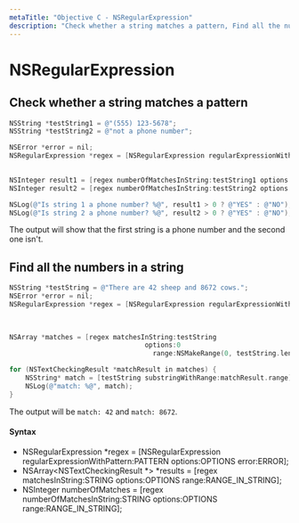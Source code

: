 ```yaml
---
metaTitle: "Objective C - NSRegularExpression"
description: "Check whether a string matches a pattern, Find all the numbers in a string"
---
```


# NSRegularExpression



## Check whether a string matches a pattern


```objectivec
NSString *testString1 = @"(555) 123-5678";
NSString *testString2 = @"not a phone number";

NSError *error = nil;
NSRegularExpression *regex = [NSRegularExpression regularExpressionWithPattern:@"^\\(\\d{3}\\) \\d{3}\\-\\d{4}$"
                                                                       options:NSRegularExpressionCaseInsensitive error:&error];

NSInteger result1 = [regex numberOfMatchesInString:testString1 options:0 range:NSMakeRange(0, testString1.length)];
NSInteger result2 = [regex numberOfMatchesInString:testString2 options:0 range:NSMakeRange(0, testString2.length)];

NSLog(@"Is string 1 a phone number? %@", result1 > 0 ? @"YES" : @"NO");
NSLog(@"Is string 2 a phone number? %@", result2 > 0 ? @"YES" : @"NO");

```

The output will show that the first string is a phone number and the second one isn't.



## Find all the numbers in a string


```objectivec
NSString *testString = @"There are 42 sheep and 8672 cows.";
NSError *error = nil;
NSRegularExpression *regex = [NSRegularExpression regularExpressionWithPattern:@"(\\d+)"
                                                                       options:NSRegularExpressionCaseInsensitive
                                                                         error:&error];

NSArray *matches = [regex matchesInString:testString
                                  options:0
                                    range:NSMakeRange(0, testString.length)];

for (NSTextCheckingResult *matchResult in matches) {
    NSString* match = [testString substringWithRange:matchResult.range];
    NSLog(@"match: %@", match);
}

```

The output will be `match: 42` and `match: 8672`.



#### Syntax


- NSRegularExpression *regex = [NSRegularExpression regularExpressionWithPattern:PATTERN options:OPTIONS error:ERROR];
- NSArray<NSTextCheckingResult *> *results = [regex matchesInString:STRING options:OPTIONS range:RANGE_IN_STRING];
- NSInteger numberOfMatches = [regex numberOfMatchesInString:STRING options:OPTIONS range:RANGE_IN_STRING];

